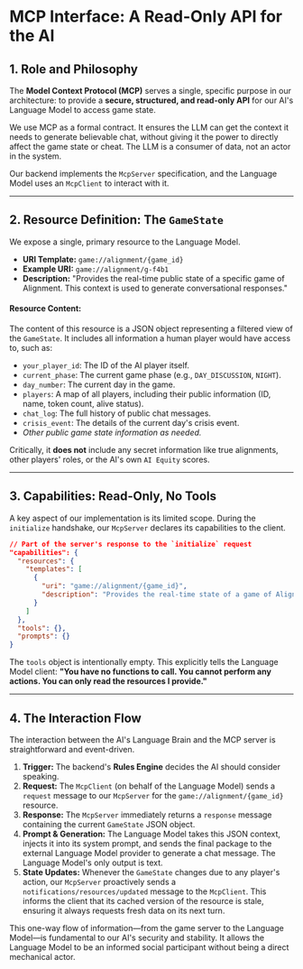 # MCP Interface: A Read-Only API for the AI

## 1. Role and Philosophy

The **Model Context Protocol (MCP)** serves a single, specific purpose in our architecture: to provide a **secure, structured, and read-only API** for our AI's Language Model to access game state.

We use MCP as a formal contract. It ensures the LLM can get the context it needs to generate believable chat, without giving it the power to directly affect the game state or cheat. The LLM is a consumer of data, not an actor in the system.

Our backend implements the `McpServer` specification, and the Language Model uses an `McpClient` to interact with it.

---

## 2. Resource Definition: The `GameState`

We expose a single, primary resource to the Language Model.

*   **URI Template:** `game://alignment/{game_id}`
*   **Example URI:** `game://alignment/g-f4b1`
*   **Description:** "Provides the real-time public state of a specific game of Alignment. This context is used to generate conversational responses."

#### **Resource Content:**

The content of this resource is a JSON object representing a filtered view of the `GameState`. It includes all information a human player would have access to, such as:

*   `your_player_id`: The ID of the AI player itself.
*   `current_phase`: The current game phase (e.g., `DAY_DISCUSSION`, `NIGHT`).
*   `day_number`: The current day in the game.
*   `players`: A map of all players, including their public information (ID, name, token count, alive status).
*   `chat_log`: The full history of public chat messages.
*   `crisis_event`: The details of the current day's crisis event.
*   *Other public game state information as needed.*

Critically, it **does not** include any secret information like true alignments, other players' roles, or the AI's own `AI Equity` scores.

---

## 3. Capabilities: Read-Only, No Tools

A key aspect of our implementation is its limited scope. During the `initialize` handshake, our `McpServer` declares its capabilities to the client.

```json
// Part of the server's response to the `initialize` request
"capabilities": {
  "resources": {
    "templates": [
      {
        "uri": "game://alignment/{game_id}",
        "description": "Provides the real-time state of a game of Alignment."
      }
    ]
  },
  "tools": {},
  "prompts": {}
}
```

The `tools` object is intentionally empty. This explicitly tells the Language Model client: **"You have no functions to call. You cannot perform any actions. You can only read the resources I provide."**

---

## 4. The Interaction Flow

The interaction between the AI's Language Brain and the MCP server is straightforward and event-driven.

1.  **Trigger:** The backend's **Rules Engine** decides the AI should consider speaking.
2.  **Request:** The `McpClient` (on behalf of the Language Model) sends a `request` message to our `McpServer` for the `game://alignment/{game_id}` resource.
3.  **Response:** The `McpServer` immediately returns a `response` message containing the current `GameState` JSON object.
4.  **Prompt & Generation:** The Language Model takes this JSON context, injects it into its system prompt, and sends the final package to the external Language Model provider to generate a chat message. The Language Model's only output is text.
5.  **State Updates:** Whenever the `GameState` changes due to any player's action, our `McpServer` proactively sends a `notifications/resources/updated` message to the `McpClient`. This informs the client that its cached version of the resource is stale, ensuring it always requests fresh data on its next turn.

This one-way flow of information—from the game server to the Language Model—is fundamental to our AI's security and stability. It allows the Language Model to be an informed social participant without being a direct mechanical actor.